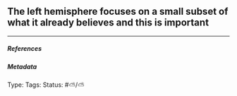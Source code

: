 ## The left hemisphere focuses on a small subset of what it already believes and this is important # 



___

##### References



##### Metadata

Type: 
Tags:
Status: #⛅️/⛅️
